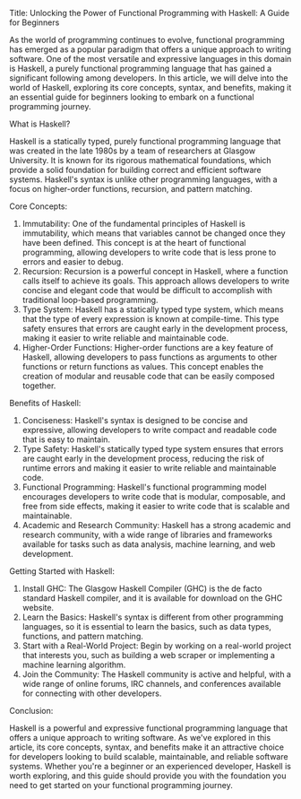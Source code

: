 Title: Unlocking the Power of Functional Programming with Haskell: A Guide for Beginners

As the world of programming continues to evolve, functional programming has emerged as a popular paradigm that offers a unique approach to writing software. One of the most versatile and expressive languages in this domain is Haskell, a purely functional programming language that has gained a significant following among developers. In this article, we will delve into the world of Haskell, exploring its core concepts, syntax, and benefits, making it an essential guide for beginners looking to embark on a functional programming journey.

What is Haskell?

Haskell is a statically typed, purely functional programming language that was created in the late 1980s by a team of researchers at Glasgow University. It is known for its rigorous mathematical foundations, which provide a solid foundation for building correct and efficient software systems. Haskell's syntax is unlike other programming languages, with a focus on higher-order functions, recursion, and pattern matching.

Core Concepts:

1. Immutability: One of the fundamental principles of Haskell is immutability, which means that variables cannot be changed once they have been defined. This concept is at the heart of functional programming, allowing developers to write code that is less prone to errors and easier to debug.
2. Recursion: Recursion is a powerful concept in Haskell, where a function calls itself to achieve its goals. This approach allows developers to write concise and elegant code that would be difficult to accomplish with traditional loop-based programming.
3. Type System: Haskell has a statically typed type system, which means that the type of every expression is known at compile-time. This type safety ensures that errors are caught early in the development process, making it easier to write reliable and maintainable code.
4. Higher-Order Functions: Higher-order functions are a key feature of Haskell, allowing developers to pass functions as arguments to other functions or return functions as values. This concept enables the creation of modular and reusable code that can be easily composed together.

Benefits of Haskell:

1. Conciseness: Haskell's syntax is designed to be concise and expressive, allowing developers to write compact and readable code that is easy to maintain.
2. Type Safety: Haskell's statically typed type system ensures that errors are caught early in the development process, reducing the risk of runtime errors and making it easier to write reliable and maintainable code.
3. Functional Programming: Haskell's functional programming model encourages developers to write code that is modular, composable, and free from side effects, making it easier to write code that is scalable and maintainable.
4. Academic and Research Community: Haskell has a strong academic and research community, with a wide range of libraries and frameworks available for tasks such as data analysis, machine learning, and web development.

Getting Started with Haskell:

1. Install GHC: The Glasgow Haskell Compiler (GHC) is the de facto standard Haskell compiler, and it is available for download on the GHC website.
2. Learn the Basics: Haskell's syntax is different from other programming languages, so it is essential to learn the basics, such as data types, functions, and pattern matching.
3. Start with a Real-World Project: Begin by working on a real-world project that interests you, such as building a web scraper or implementing a machine learning algorithm.
4. Join the Community: The Haskell community is active and helpful, with a wide range of online forums, IRC channels, and conferences available for connecting with other developers.

Conclusion:

Haskell is a powerful and expressive functional programming language that offers a unique approach to writing software. As we've explored in this article, its core concepts, syntax, and benefits make it an attractive choice for developers looking to build scalable, maintainable, and reliable software systems. Whether you're a beginner or an experienced developer, Haskell is worth exploring, and this guide should provide you with the foundation you need to get started on your functional programming journey.